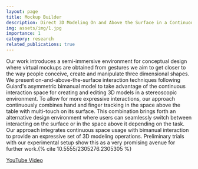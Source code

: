 ```yaml
---
layout: page
title: Mockup Builder
description: Direct 3D Modeling On and Above the Surface in a Continuous Interaction Space
img: assets/img/1.jpg
importance: 1
category: research
related_publications: true
---
```


Our work introduces a semi-immersive environment for conceptual design where virtual mockups are obtained from gestures we aim to get closer to the way people conceive, create and manipulate three dimensional shapes. We present on-and-above-the-surface interaction techniques following Guiard's asymmetric bimanual model to take advantage of the continuous interaction space for creating and editing 3D models in a stereoscopic environment. To allow for more expressive interactions, our approach continuously combines hand and finger tracking in the space above the table with multi-touch on its surface. This combination brings forth an alternative design environment where users can seamlessly switch between interacting on the surface or in the space above it depending on the task.
Our approach integrates continuous space usage with bimanual interaction to provide an expressive set of 3D modeling operations. Preliminary trials with our experimental setup show this as a very promising avenue for further work.{% cite 10.5555/2305276.2305305 %}

<a href="https://www.youtube.com/watch?v=ZxJD9DXDB1E">YouTube Video</a>
